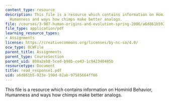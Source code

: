 ```yaml
---
content_type: resource
description: This file is a resource which contains information on Hominid Behavior,
  Humanness and ways how chimps make better analogs.
file: /courses/3-987-human-origins-and-evolution-spring-2006/a6d861b5923e190d82ab97585664ff66_read_response1.pdf
file_type: application/pdf
learning_resource_types:
- Assignments
license: https://creativecommons.org/licenses/by-nc-sa/4.0/
ocw_type: OCWFile
parent_title: Assignments
parent_type: CourseSection
parent_uid: 808a2eb8-5ced-b98b-ce43-1c942340485b
resourcetype: Document
title: read_response1.pdf
uid: a6d861b5-923e-190d-82ab-97585664ff66
---
```

This file is a resource which contains information on Hominid Behavior, Humanness and ways how chimps make better analogs.
